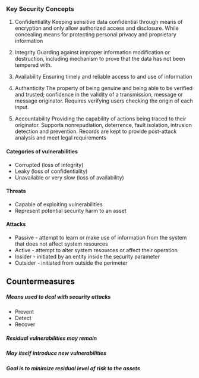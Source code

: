 ### Key Security Concepts 
1. Confidentiality 
	Keeping sensitive data confidential through means of encryption and only allow authorized  access and disclosure. While concealing means for protecting personal privacy and proprietary information
	
2. Integrity 
	Guarding against improper information modification or destruction, including mechanism to prove that the data has not been tempered with.
	
3. Availability 
	Ensuring timely and reliable access to and use of information 

4. Authenticity 
	The property of being genuine and being able to be verified and trusted; confidence in the validity of a transmission, message or message originator. Requires verifying users checking the origin of each input. 

5. Accountability 
	Providing the capability of actions being traced to their originator. Supports nonrepudiation, deterrence, fault isolation, intrusion detection and prevention. Records are kept to provide post-attack analysis and meet legal requirements 

#### Categories of vulnerabilities 
- Corrupted (loss of integrity)
- Leaky (loss of confidentiality)
- Unavailable or very slow (loss of  availability)
#### Threats 
- Capable of exploiting vulnerabilities 
- Represent potential security harm to an asset 
#### Attacks 
- Passive - attempt to learn or make use of information from the system that does not affect system resources 
- Active - attempt to alter system resources or affect their operation 
- Insider - initiated by an entity inside the security parameter 
- Outsider - initiated from outside the perimeter 

## Countermeasures

##### Means used to deal with security attacks 
- Prevent 
- Detect 
- Recover 
##### Residual vulnerabilities may remain
##### May itself introduce new vulnerabilities 
##### Goal is to minimize residual level of risk to the assets



